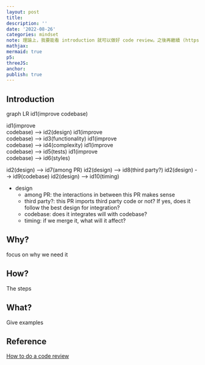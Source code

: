 ```yaml
---
layout: post
title:
description: ''
date: '2022-08-26'
categories: mindset
note: 理論上，我要能看 introduction 就可以做好 code review。之後再繼續 (https://google.github.io/eng-practices/review/reviewer/looking-for.html)
mathjax:
mermaid: true
p5:
threeJS:
anchor:
publish: true
---
```


## Introduction

<div class="mermaid">
graph LR
  id1(improve codebase)

  id1(improve<br>codebase) --> id2(design)
  id1(improve<br>codebase) --> id3(functionality)
  id1(improve<br>codebase) --> id4(complexity)
  id1(improve<br>codebase) --> id5(tests)
  id1(improve<br>codebase) --> id6(styles)

  id2(design) --> id7(among PR)
  id2(design) --> id8(third party?)
  id2(design) --> id9(codebase)
  id2(design) --> id10(timing)
</div>

* design
  * among PR: the interactions in between this PR makes sense
  * third party?: this PR imports third party code or not? If yes, does it follow the best design for integration?
  * codebase: does it integrates will with codebase?
  * timing: if we merge it, what will it affect?

## Why?

focus on why we need it

## How?

The steps

## What?

Give examples

## Reference

[How to do a code review](https://google.github.io/eng-practices/review/reviewer/)
